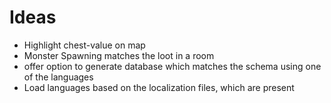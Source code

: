# Ideas
 - Highlight chest-value on map
 - Monster Spawning matches the loot in a room
 - offer option to generate database which matches the schema using one of the languages
 - Load languages based on the localization files, which are present